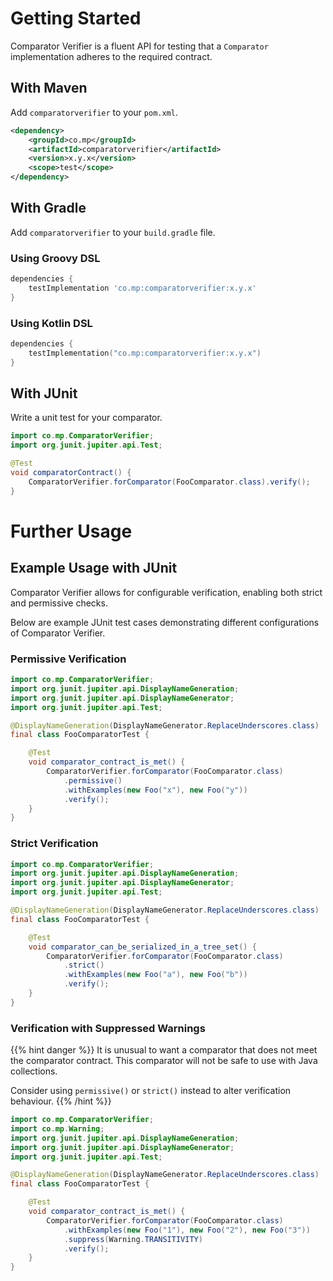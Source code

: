 # Getting Started

Comparator Verifier is a fluent API for testing that a `Comparator`
implementation adheres to the required contract.

## With Maven

Add `comparatorverifier` to your `pom.xml`.

``` xml
<dependency>
    <groupId>co.mp</groupId>
    <artifactId>comparatorverifier</artifactId>
    <version>x.y.x</version>
    <scope>test</scope>
</dependency>
```

## With Gradle

Add `comparatorverifier` to your `build.gradle` file.

### Using Groovy DSL

```gradle
dependencies {
    testImplementation 'co.mp:comparatorverifier:x.y.x'
}
```

### Using Kotlin DSL

```kotlin
dependencies {
    testImplementation("co.mp:comparatorverifier:x.y.x")
}
``` 

## With JUnit

Write a unit test for your comparator.

``` java
import co.mp.ComparatorVerifier;
import org.junit.jupiter.api.Test;

@Test
void comparatorContract() {
    ComparatorVerifier.forComparator(FooComparator.class).verify();
}
```

# Further Usage

## Example Usage with JUnit

Comparator Verifier allows for configurable verification,
enabling both strict and permissive checks.

Below are example JUnit test cases demonstrating different
configurations of Comparator Verifier.

### Permissive Verification

``` java
import co.mp.ComparatorVerifier;
import org.junit.jupiter.api.DisplayNameGeneration;
import org.junit.jupiter.api.DisplayNameGenerator;
import org.junit.jupiter.api.Test;

@DisplayNameGeneration(DisplayNameGenerator.ReplaceUnderscores.class)
final class FooComparatorTest {

    @Test
    void comparator_contract_is_met() {
        ComparatorVerifier.forComparator(FooComparator.class)
            .permissive()
            .withExamples(new Foo("x"), new Foo("y"))
            .verify();
    }
}
```

### Strict Verification

``` java
import co.mp.ComparatorVerifier;
import org.junit.jupiter.api.DisplayNameGeneration;
import org.junit.jupiter.api.DisplayNameGenerator;
import org.junit.jupiter.api.Test;

@DisplayNameGeneration(DisplayNameGenerator.ReplaceUnderscores.class)
final class FooComparatorTest {

    @Test
    void comparator_can_be_serialized_in_a_tree_set() {
        ComparatorVerifier.forComparator(FooComparator.class)
            .strict()
            .withExamples(new Foo("a"), new Foo("b"))
            .verify();
    }
}
```

### Verification with Suppressed Warnings

{{% hint danger %}}
It is unusual to want a comparator that does not meet the comparator contract.
This comparator will not be safe to use with Java collections.

Consider using `permissive()` or `strict()` instead to alter verification behaviour.
{{% /hint %}}


``` java
import co.mp.ComparatorVerifier;
import co.mp.Warning;
import org.junit.jupiter.api.DisplayNameGeneration;
import org.junit.jupiter.api.DisplayNameGenerator;
import org.junit.jupiter.api.Test;

@DisplayNameGeneration(DisplayNameGenerator.ReplaceUnderscores.class)
final class FooComparatorTest {

    @Test
    void comparator_contract_is_met() {
        ComparatorVerifier.forComparator(FooComparator.class)
            .withExamples(new Foo("1"), new Foo("2"), new Foo("3"))
            .suppress(Warning.TRANSITIVITY)
            .verify();
    }
}
```
